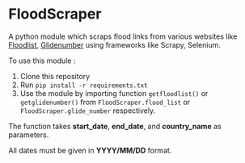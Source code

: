 # FloodScraper
A python module which scraps flood links from various websites like [Floodlist](http://floodlist.com/), [Glidenumber](https://glidenumber.net/) using frameworks like Scrapy, Selenium.

To use this module :
1. Clone this repository
2. Run `pip install -r requirements.txt`
3. Use the module by importing function `getfloodlist()` or `getglidenumber()` from `FloodScraper.flood_list` or `FloodScraper.glide_number` respectively.

The function takes **start_date**, **end_date**, and **country_name** as parameters.

All dates must be given in **YYYY/MM/DD** format.
